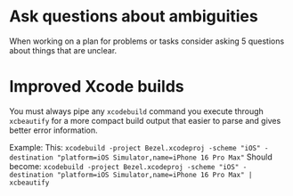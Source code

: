 # Ask questions about ambiguities

When working on a plan for problems or tasks consider asking 5 questions about things that are unclear.

# Improved Xcode builds

You must always pipe any `xcodebuild` command you execute through `xcbeautify` for a more compact build output that easier to parse and gives better error information.

Example: 
  This: `xcodebuild -project Bezel.xcodeproj -scheme "iOS" -destination "platform=iOS Simulator,name=iPhone 16 Pro Max"`
  Should become: `xcodebuild -project Bezel.xcodeproj -scheme "iOS" -destination "platform=iOS Simulator,name=iPhone 16 Pro Max" | xcbeautify`
